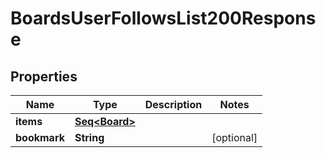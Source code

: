 

# BoardsUserFollowsList200Response


## Properties

Name | Type | Description | Notes
------------ | ------------- | ------------- | -------------
**items** | [**Seq&lt;Board&gt;**](Board.md) |  | 
**bookmark** | **String** |  |  [optional]



